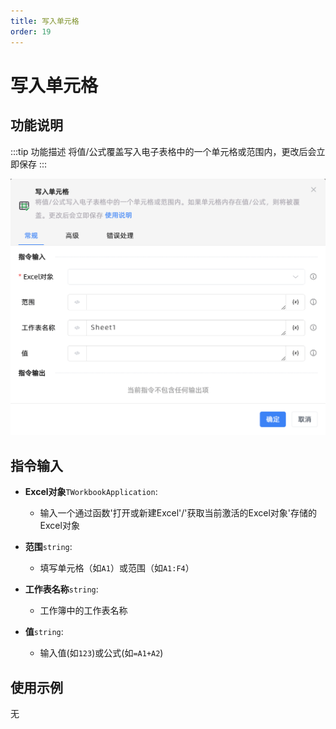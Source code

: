 ```yaml
---
title: 写入单元格
order: 19
---
```


# 写入单元格

## 功能说明

:::tip 功能描述
将值/公式覆盖写入电子表格中的一个单元格或范围内，更改后会立即保存
:::

![写入单元格](../../../../assets/写入单元格_command.png)

## 指令输入

- **Excel对象**`TWorkbookApplication`: 
  - 输入一个通过函数'打开或新建Excel'/'获取当前激活的Excel对象'存储的Excel对象

- **范围**`string`: 
  - 填写单元格（如`A1`）或范围（如`A1:F4`）

- **工作表名称**`string`: 
  - 工作簿中的工作表名称

- **值**`string`: 
  - 输入值(如`123`)或公式(如`=A1+A2`)

## 使用示例
无


